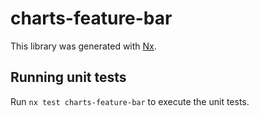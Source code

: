 # charts-feature-bar

This library was generated with [Nx](https://nx.dev).

## Running unit tests

Run `nx test charts-feature-bar` to execute the unit tests.
